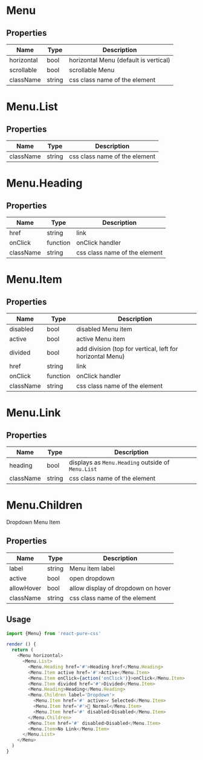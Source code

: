 # Menu

## Properties

Name      | Type     | Description
--------- | -------- | -----------
horizontal | bool    | horizontal Menu (default is vertical)
scrollable | bool    | scrollable Menu
className | string   | css class name of the element

# Menu.List

## Properties

Name      | Type     | Description
--------- | -------- | -----------
className | string   | css class name of the element

# Menu.Heading

## Properties

Name      | Type     | Description
--------- | -------- | -----------
href      | string   | link
onClick   | function | onClick handler
className | string   | css class name of the element

# Menu.Item

## Properties

Name      | Type     | Description
--------- | -------- | -----------
disabled  | bool     | disabled Menu item
active    | bool     | active Menu item
divided   | bool     | add division (top for vertical, left for horizontal Menu)
href      | string   | link
onClick   | function | onClick handler
className | string   | css class name of the element

# Menu.Link

## Properties

Name      | Type     | Description
--------- | -------- | -----------
heading   | bool     | displays as `Menu.Heading` outside of `Menu.List`
className | string   | css class name of the element

# Menu.Children

Dropdown Menu Item

## Properties

Name      | Type     | Description
--------- | -------- | -----------
label     | string   | Menu item label
active    | bool     | open dropdown
allowHover | bool    | allow display of dropdown on hover
className | string   | css class name of the element

## Usage

```js
import {Menu} from 'react-pure-css'

render () {
  return (
    <Menu horizontal>
      <Menu.List>
        <Menu.Heading href='#'>Heading href</Menu.Heading>
        <Menu.Item active href='#'>Active</Menu.Item>
        <Menu.Item onClick={action('onClick')}>onClick</Menu.Item>
        <Menu.Item divided href='#'>Divided</Menu.Item>
        <Menu.Heading>Heading</Menu.Heading>
        <Menu.Children label='Dropdown'>
          <Menu.Item href='#' active>✓ Selected</Menu.Item>
          <Menu.Item href='#'>🎂 Normal</Menu.Item>
          <Menu.Item href='#' disabled>Disabled</Menu.Item>
        </Menu.Children>
        <Menu.Item href='#' disabled>Disabled</Menu.Item>
        <Menu.Item>No Link</Menu.Item>
      </Menu.List>
    </Menu>
  )
}
```
